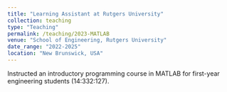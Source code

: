 ```yaml
---
title: "Learning Assistant at Rutgers University"
collection: teaching
type: "Teaching"
permalink: /teaching/2023-MATLAB
venue: "School of Engineering, Rutgers University"
date_range: "2022-2025"
location: "New Brunswick, USA"
---
```


Instructed an introductory programming course in MATLAB for first-year engineering students (14:332:127).
